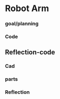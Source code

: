 # Robot Arm 

### goal/planning





### Code



## Reflection-code



### Cad



### parts




### Reflection

